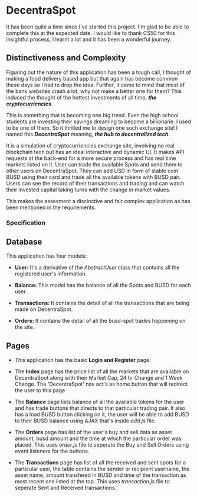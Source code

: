 # DecentraSpot

It has been quite a time since I've started this project. I'm glad to be able to complete this at the expected date. I would like to thank CS50 for this insightful process, I learnt a lot and it has been a wonderful journey.

## Distinctiveness and Complexity

Figuring out the nature of this application has been a tough call, I thought of making a food delivery based app but that again has become common these days so I had to drop the idea. Further, it came to mind that most of the bank websites crash a lot, why not make a better one for them? This induced the thought of the hottest investments of all time, ***the cryptocurriencies***.

This is something that is becoming one big trend. Even the high school students are investing their savings dreaming to become a billionarie. I used to be one of them. So it thrilled me to design one such exchange site! I named this ***DecentraSpot*** meaning, ***the hub to decentralized tech***. 

It is a simulation of cryptocurriencies exchange site, involving no real blockchain tech but has an ideal interactive and dynamic UI. It makes API requests at the back-end for a more secure process and has real time markets listed on it. User can trade the available Spots and send them to other users on DecentraSpot. They can add USD in form of stable coin BUSD using their card and trade all the available tokens with BUSD pair. Users can see the record of their transactions and trading and can watch their invested capital taking turns with the change in market values.

This makes the assesment a discinctive and fair complex application as has been mentioned in the requirements.


### Specification

## Database

This application has four models:

- **User:** It's a derivative of the *AbstractUser* class that contains all the registered user's information.

- **Balance:** This model has the balance of all the Spots and BUSD for each user.

- **Transactions:** It contains the detail of all the transactions that are being made on DecentraSpot.

- **Orders:** It contains the detail of all the busd-spot trades happening on the site.


## Pages

- This application has the basic **Login and Register** page.

- The **Index** page has the price list of all the markets that are available on DecentraSpot along with their Market Cap, 24 hr Change and 1 Week Change. The 'DecentraSpot' nav act's as home button that will redirect the user to this page.

- The **Balance** page lists balance of all the available tokens for the user and has trade buttons that directs to that particular trading pair. It also has a load BUSD button clicking on it, the user will be able to add BUSD to their BUSD balance using AJAX that's inside *add.js* file.

- The **Orders** page has list of the user's buy and sell data as asset amount, busd amount and the time at which the particular order was placed. This uses *order.js* file to seperate the Buy and Sell Orders using event listeners for the buttons.

- The **Transactions** page has list of all the received and sent spots for a particular user, the table contains the sender or recipient username, the asset name, amount transfered in BUSD and time of the transaction as most recent one listed at the top. This uses *transaction.js* file to seperate Sent and Received transactions.


